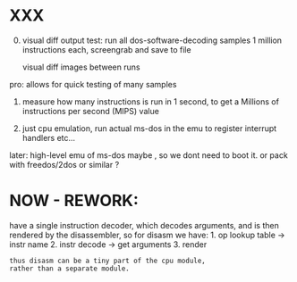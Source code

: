 # XXX


0. visual diff output test:
    run all dos-software-decoding samples 1 million instructions each,
    screengrab and save to file

    visual diff images between runs

pro: allows for quick testing of many samples


1. measure how many instructions is run in 1 second, to get a Millions of instructions per second (MIPS) value


1. just cpu emulation,
    run actual ms-dos in the emu to register interrupt handlers etc...

later:
    high-level emu of ms-dos maybe , so we dont need to boot it.
    or pack with freedos/2dos or similar ?




# NOW - REWORK:

have a single instruction decoder,
    which decodes arguments,
    and is then rendered by the disassembler,
    so for disasm we have:
        1. op lookup table -> instr name
        2. instr decode -> get arguments
        3. render
    
    thus disasm can be a tiny part of the cpu module,
    rather than a separate module.

